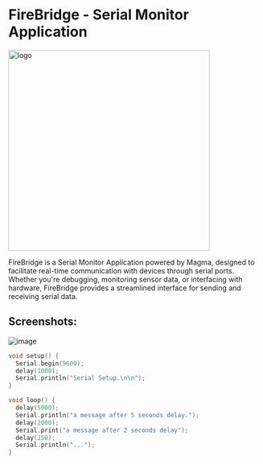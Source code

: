 # FireBridge - Serial Monitor Application

<img src="https://github.com/Byte-White/FireBridge/assets/51212450/f422afad-f797-433f-9ffa-a19c77e53138" width=400 alt="logo">

FireBridge is a Serial Monitor Application powered by Magma, designed to facilitate real-time communication with devices through serial ports. Whether you're debugging, monitoring sensor data, or interfacing with hardware, FireBridge provides a streamlined interface for sending and receiving serial data.


## Screenshots: 

![image](https://github.com/Byte-White/FireBridge/assets/51212450/4016da80-e1dc-46cb-8fd2-d225bfb6aac8)

```c++
void setup() {
  Serial.begin(9600);
  delay(1000);
  Serial.println("Serial Setup.\n\n");
}

void loop() {
  delay(5000);
  Serial.println("a message after 5 seconds delay.");
  delay(2000);
  Serial.print("a message after 2 seconds delay");
  delay(250);
  Serial.println("...");
}
```